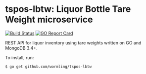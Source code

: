 # tspos-lbtw: Liquor Bottle Tare Weight microservice

[![Build Status](http://img.shields.io/travis/wormling/tspos-lbtw.svg?branch=master)](https://travis-ci.org/wormling/tspos-lbtw) [![GO Report Card](https://goreportcard.com/badge/github.com/wormling/tspos-lbtw)](https://goreportcard.com/report/github.com/wormling/tspos-lbtw)

REST API for liquor inventory using tare weights written on GO and MongoDB 3.4+.

To install, run:

```
$ go get github.com/wormling/tspos-lbtw
```